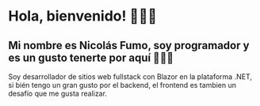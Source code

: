 # Hola, bienvenido! 🙋🏻‍♂️

## Mi nombre es Nicolás Fumo, soy programador y es un gusto tenerte por aquí 🙇🏻‍♂️

Soy desarrollador de sitios web fullstack con Blazor en la plataforma .NET, si bién tengo un gran gusto por el backend, el frontend es tambien un desafío que me gusta realizar.

